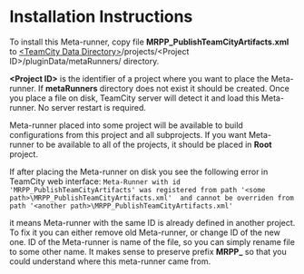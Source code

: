 Installation Instructions
=========================

To install this Meta-runner, copy file **MRPP_PublishTeamCityArtifacts.xml** to [\<TeamCity Data Directory\>](http://confluence.jetbrains.com/display/TCD8/TeamCity+Data+Directory)/projects/\<Project ID\>/pluginData/metaRunners/ directory.

**\<Project ID\>** is the identifier of a project where you want to place the Meta-runner. If **metaRunners** directory does not exist it should be created.
Once you place a file on disk, TeamCity server will detect it and load this Meta-runner. No server restart is required.

Meta-runner placed into some project will be available to build configurations from this project and all subprojects. 
If you want Meta-runner to be available to all of the projects, it should be placed in **Root** project.

If after placing the Meta-runner on disk you see the following error in TeamCity web interface:
``Meta-Runner with id 'MRPP_PublishTeamCityArtifacts' was registered from path '<some path>\MRPP_PublishTeamCityArtifacts.xml' 
and cannot be overriden from path '<another path>\MRPP_PublishTeamCityArtifacts.xml'``

it means Meta-runner with the same ID is already defined in another project. To fix it you can either remove old Meta-runner, or change ID of the new one.
ID of the Meta-runner is name of the file, so you can simply rename file to some other name. It makes sense to preserve prefix **MRPP_** so that you could understand where this meta-runner came from.
